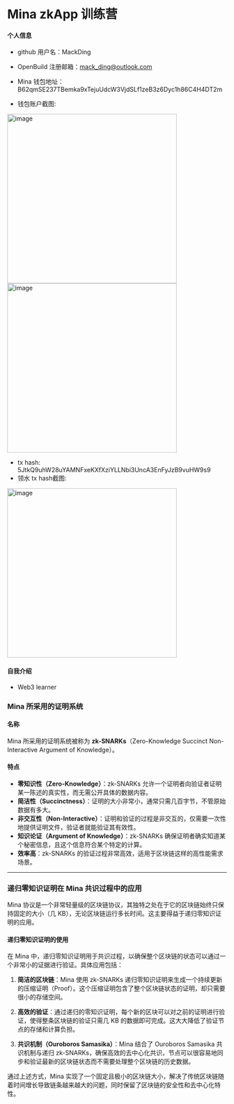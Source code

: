 # Mina zkApp 训练营


#### 个人信息

- github 用户名：MackDing
- OpenBuild 注册邮箱：mack_ding@outlook.com
- Mina 钱包地址：B62qmSE237TBemka9xTejuUdcW3VjdSLf1zeB3z6Dyc1h86C4H4DT2m

- 钱包账户截图:
<img width="389" alt="image" src="https://github.com/user-attachments/assets/197b070c-ddf5-4d83-8448-8862fe7e12e4">
<img width="389" alt="image" src="https://github.com/user-attachments/assets/5fb052b9-59b2-4513-a264-6c90a98e140a">

- tx hash: 5JtkQ9uhW28uYAMNFxeKXfXziYLLNbi3UncA3EnFyJzB9vuHW9s9
- 领水 tx hash截图:
<img width="389" alt="image" src="https://github.com/user-attachments/assets/427b248e-76e1-4a6d-a874-6d5e11e36cdd">



#### 自我介绍

- Web3 learner

### Mina 所采用的证明系统

#### 名称
Mina 所采用的证明系统被称为 **zk-SNARKs**（Zero-Knowledge Succinct Non-Interactive Argument of Knowledge）。

#### 特点
- **零知识性（Zero-Knowledge）**：zk-SNARKs 允许一个证明者向验证者证明某一陈述的真实性，而无需公开具体的数据内容。
- **简洁性（Succinctness）**：证明的大小非常小，通常只需几百字节，不管原始数据有多大。
- **非交互性（Non-Interactive）**：证明和验证的过程是非交互的，仅需要一次性地提供证明文件，验证者就能验证其有效性。
- **知识论证（Argument of Knowledge）**：zk-SNARKs 确保证明者确实知道某个秘密信息，且这个信息符合某个特定的计算。
- **效率高**：zk-SNARKs 的验证过程非常高效，适用于区块链这样的高性能需求场景。

---

### 递归零知识证明在 Mina 共识过程中的应用

Mina 协议是一个非常轻量级的区块链协议，其独特之处在于它的区块链始终只保持固定的大小（几 KB），无论区块链运行多长时间。这主要得益于递归零知识证明的应用。

#### 递归零知识证明的使用
在 Mina 中，递归零知识证明用于共识过程，以确保整个区块链的状态可以通过一个非常小的证据进行验证。具体应用包括：

1. **简洁的区块链**：Mina 使用 zk-SNARKs 递归零知识证明来生成一个持续更新的压缩证明（Proof）。这个压缩证明包含了整个区块链状态的证明，却只需要很小的存储空间。
  
2. **高效的验证**：通过递归的零知识证明，每个新的区块可以对之前的证明进行验证，使得整条区块链的验证只需几 KB 的数据即可完成。这大大降低了验证节点的存储和计算负担。

3. **共识机制（Ouroboros Samasika）**：Mina 结合了 Ouroboros Samasika 共识机制与递归 zk-SNARKs，确保高效的去中心化共识，节点可以很容易地同步和验证最新的区块链状态而不需要处理整个区块链的历史数据。

通过上述方式，Mina 实现了一个固定且极小的区块链大小，解决了传统区块链随着时间增长导致链条越来越大的问题，同时保留了区块链的安全性和去中心化特性。
